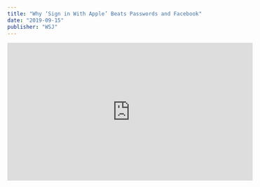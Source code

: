 ```yaml
---
title: "Why ‘Sign in With Apple’ Beats Passwords and Facebook"
date: "2019-09-15"
publisher: "WSJ"
---
```


<iframe width="560" height="315" src="https://www.youtube.com/embed/pmfjt2PPuVA" frameborder="0" allow="accelerometer; autoplay; encrypted-media; gyroscope; picture-in-picture" allowfullscreen title="Why ‘Sign in With Apple’ Beats Passwords and Facebook"></iframe>